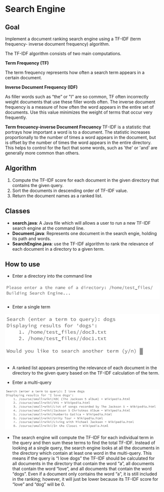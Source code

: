 # Search Engine

## Goal
Implement a document ranking search engine using a TF-IDF (term frequency- inverse document frequency) algorithm.

The TF-IDF algorithm consists of two main computations.

**Term Frequency (TF)**

The term frequency represents how often a search term appears in a certain document.

**Inverse Document Frequency (IDF)**

As filler words such as “the” or "I" are so common, TF often incorrectly weight documents that use these filler words often. The inverse document frequency is a measure of how often the word appears in the entire set of documents. Use this value minimizes the weight of terms that occur very frequently.

**Term frecuency-inverse Document Frecuency**
TF-IDF is a statistic that portrays how important a word is to a document. The statistic increases proportionally to the number of times a word appears in the document, but is offset by the number of times the word appears in the entire directory. This helps to control for the fact that some words, such as 'the' or 'and' are generally more common than others.

## Algorithm
1. Compute the TF-IDF score for each document in the given directory that contains the given query. 
2. Sort the documents in descending order of TF-IDF value.
3. Return the document names as a ranked list.

## Classes
- **search.java**: A Java file which will allows a user to run a new TF-IDF search engine at the command line.
- **Document.java**: Represents one document in the search engie, holding its path and words.
- **SearchEngine.java**: use the TF-IDF algorithm to rank the relevance of each document in a directory to a given term.

## How to use
- Enter a directory into the command line

![Search Directory](/img/search.PNG)

- Enter a single term 

![Search Directory](/img/query.PNG)

- A ranked list appears presenting the relevance of each document in the directory to the given query based on the TF-IDF calculation of the term.

- Enter a multi-query

![Search Directory](/img/queries.PNG)

- The search engine will compute the TF-IDF for each individual term in the query and then sum these terms to find the total TF-IDF. Instead of looking at a single query, the search engine looks at all the documents in the directory which contain at least one word in the multi-query. This means if the query is “I love dogs” the TF-IDF should be calculated for all documents in the directory that contain the word “a”, all documents that contain the word “love”, and all documents that contain the word “dogs”. Even if a document only contains the word “a”, it is still included in the ranking; however, it will just be lower because its TF-IDF score for “love” and “dog” will be 0.
